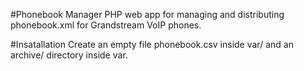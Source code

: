 #Phonebook Manager
PHP web app for managing and distributing phonebook.xml for Grandstream VoIP phones.

#Insatallation
Create an empty file phonebook.csv inside var/ and an archive/ directory inside var.